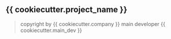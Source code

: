 ## {{ cookiecutter.project_name }}







> copyright by {{ cookiecutter.company }}
> main developer {{ cookiecutter.main_dev }} 